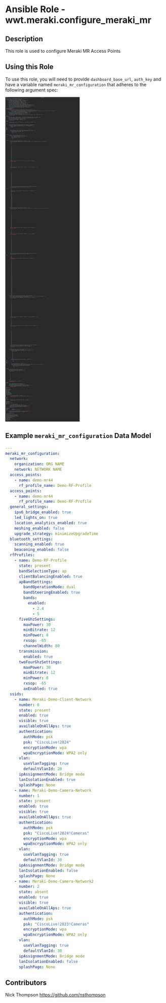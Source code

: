 # Ansible Role - wwt.meraki.configure_meraki_mr

## Description

This role is used to configure Meraki MR Access Points

## Using this Role

To use this role, you will need to provide `dashboard_base_url`, `auth_key` and have a variable named `meraki_mr_configuration` that adheres to the following argument spec:

![Argument Spec](./assets/configure_meraki_mr.svg)

## Example `meraki_mr_configuration` Data Model

```yaml
---
meraki_mr_configuration:
  network:
    organization: ORG NAME
    network: NETWORK NAME
  access_points:
    - name: demo-mr44
      rf_profile_name: Demo-RF-Profile
  access_points:
    - name: demo-mr44
      rf_profile_name: Demo-RF-Profile
  general_settings:
    ipv6_bridge_enabled: true
    led_lights_on: true
    location_analytics_enabled: true
    meshing_enabled: false
    upgrade_strategy: minimizeUpgradeTime
  bluetooth_settings:
    scanning_enabled: true
    beaconing_enabled: false
  rfProfiles:
    - name: Demo-RF-Profile
      state: present
      bandSelectionType: ap
      clientBalancingEnabled: true
      apBandSettings:
        bandOperationMode: dual
        bandSteeringEnabled: true
        bands:
          enabled:
            - 2.4
            - 5
      fiveGhzSettings:
        maxPower: 30
        minBitrate: 12
        minPower: 8
        rxsop: -65
        channelWidth: 80
      transmission:
        enabled: true
      twoFourGhzSettings:
        maxPower: 30
        minBitrate: 12
        minPower: 8
        rxsop: -65
        axEnabled: true
  ssids:
    - name: Meraki-Demo-Client-Network
      number: 0
      state: present
      enabled: true
      visible: true
      availableOnAllAps: true
      authentication:
        authMode: psk
        psk: "CiscoLive!2024"
        encryptionMode: wpa
        wpaEncryptionMode: WPA2 only
      vlan:
        useVlanTagging: true
        defaultVlanId: 20
      ipAssignmentMode: Bridge mode
      lanIsolationEnabled: true
      splashPage: None
    - name: Meraki-Demo-Camera-Network
      number: 1
      state: present
      enabled: true
      visible: true
      availableOnAllAps: true
      authentication:
        authMode: psk
        psk: "CiscoLive!2024!Cameras"
        encryptionMode: wpa
        wpaEncryptionMode: WPA2 only
      vlan:
        useVlanTagging: true
        defaultVlanId: 30
      ipAssignmentMode: Bridge mode
      lanIsolationEnabled: false
      splashPage: None
    - name: Meraki-Demo-Camera-Network2
      number: 2
      state: absent
      enabled: true
      visible: true
      availableOnAllAps: true
      authentication:
        authMode: psk
        psk: "CiscoLive!2023!Cameras"
        encryptionMode: wpa
        wpaEncryptionMode: WPA2 only
      vlan:
        useVlanTagging: true
        defaultVlanId: 30
      ipAssignmentMode: Bridge mode
      lanIsolationEnabled: false
      splashPage: None
```

## Contributors

Nick Thompson <https://github.com/nsthompson>
